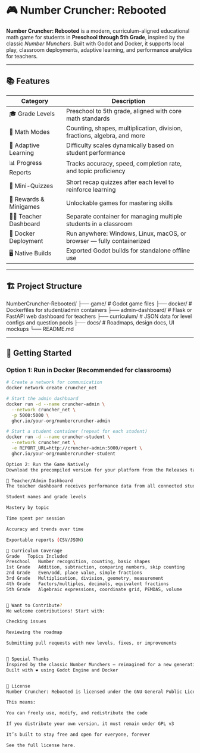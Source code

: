 # 🎮 Number Cruncher: Rebooted

**Number Cruncher: Rebooted** is a modern, curriculum-aligned educational math game for students in **Preschool through 5th Grade**, inspired by the classic *Number Munchers*. Built with Godot and Docker, it supports local play, classroom deployments, adaptive learning, and performance analytics for teachers.

---

## 📚 Features

| Category              | Description                                                                 |
|-----------------------|-----------------------------------------------------------------------------|
| 🎓 Grade Levels       | Preschool to 5th grade, aligned with core math standards                    |
| 🧮 Math Modes         | Counting, shapes, multiplication, division, fractions, algebra, and more     |
| 🧠 Adaptive Learning  | Difficulty scales dynamically based on student performance                  |
| 📊 Progress Reports   | Tracks accuracy, speed, completion rate, and topic proficiency               |
| 📝 Mini-Quizzes       | Short recap quizzes after each level to reinforce learning                   |
| 🎉 Rewards & Minigames| Unlockable games for mastering skills                                       |
| 👨‍🏫 Teacher Dashboard | Separate container for managing multiple students in a classroom             |
| 🐳 Docker Deployment  | Run anywhere: Windows, Linux, macOS, or browser — fully containerized        |
| 🖥️ Native Builds      | Exported Godot builds for standalone offline use                             |

---

## 🏗️ Project Structure
NumberCruncher-Rebooted/
├── game/ # Godot game files
├── docker/ # Dockerfiles for student/admin containers
├── admin-dashboard/ # Flask or FastAPI web dashboard for teachers
├── curriculum/ # JSON data for level configs and question pools
├── docs/ # Roadmaps, design docs, UI mockups
└── README.md


---

## 🚀 Getting Started

### Option 1: Run in Docker (Recommended for classrooms)
```bash
# Create a network for communication
docker network create cruncher_net

# Start the admin dashboard
docker run -d --name cruncher-admin \
  --network cruncher_net \
  -p 5000:5000 \
  ghcr.io/your-org/numbercruncher-admin

# Start a student container (repeat for each student)
docker run -d --name cruncher-student \
  --network cruncher_net \
  -e REPORT_URL=http://cruncher-admin:5000/report \
  ghcr.io/your-org/numbercruncher-student

Option 2: Run the Game Natively
Download the precompiled version for your platform from the Releases tab.

🔐 Teacher/Admin Dashboard
The teacher dashboard receives performance data from all connected student instances and displays:

Student names and grade levels

Mastery by topic

Time spent per session

Accuracy and trends over time

Exportable reports (CSV/JSON)

🧠 Curriculum Coverage
Grade	Topics Included
Preschool	Number recognition, counting, basic shapes
1st Grade	Addition, subtraction, comparing numbers, skip counting
2nd Grade	Even/odd, place value, simple fractions
3rd Grade	Multiplication, division, geometry, measurement
4th Grade	Factors/multiples, decimals, equivalent fractions
5th Grade	Algebraic expressions, coordinate grid, PEMDAS, volume


🧩 Want to Contribute?
We welcome contributions! Start with:

Checking issues

Reviewing the roadmap

Submitting pull requests with new levels, fixes, or improvements


🙌 Special Thanks
Inspired by the classic Number Munchers — reimagined for a new generation of learners.
Built with ❤️ using Godot Engine and Docker


📜 License
Number Cruncher: Rebooted is licensed under the GNU General Public License v3.0.

This means:

You can freely use, modify, and redistribute the code

If you distribute your own version, it must remain under GPL v3

It’s built to stay free and open for everyone, forever

See the full license here.
